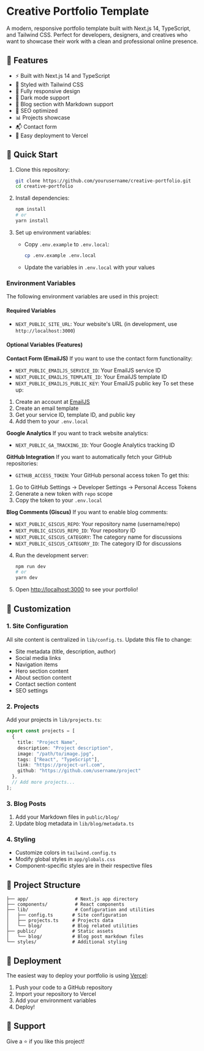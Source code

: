 # Creative Portfolio Template

A modern, responsive portfolio template built with Next.js 14, TypeScript, and Tailwind CSS. Perfect for developers, designers, and creatives who want to showcase their work with a clean and professional online presence.

## 🌟 Features

- ⚡️ Built with Next.js 14 and TypeScript
- 🎨 Styled with Tailwind CSS
- 📱 Fully responsive design
- 🌙 Dark mode support
- 📝 Blog section with Markdown support
- 🎯 SEO optimized
- 📊 Projects showcase
- 📬 Contact form
- 🚀 Easy deployment to Vercel

## 🚀 Quick Start

1. Clone this repository:
   ```bash
   git clone https://github.com/yourusername/creative-portfolio.git
   cd creative-portfolio
   ```

2. Install dependencies:
   ```bash
   npm install
   # or
   yarn install
   ```

3. Set up environment variables:
   - Copy `.env.example` to `.env.local`:
     ```bash
     cp .env.example .env.local
     ```
   - Update the variables in `.env.local` with your values

### Environment Variables

The following environment variables are used in this project:

#### Required Variables
- `NEXT_PUBLIC_SITE_URL`: Your website's URL (in development, use `http://localhost:3000`)

#### Optional Variables (Features)

**Contact Form (EmailJS)**
If you want to use the contact form functionality:
- `NEXT_PUBLIC_EMAILJS_SERVICE_ID`: Your EmailJS service ID
- `NEXT_PUBLIC_EMAILJS_TEMPLATE_ID`: Your EmailJS template ID
- `NEXT_PUBLIC_EMAILJS_PUBLIC_KEY`: Your EmailJS public key
To set these up:
1. Create an account at [EmailJS](https://www.emailjs.com/)
2. Create an email template
3. Get your service ID, template ID, and public key
4. Add them to your `.env.local`

**Google Analytics**
If you want to track website analytics:
- `NEXT_PUBLIC_GA_TRACKING_ID`: Your Google Analytics tracking ID

**GitHub Integration**
If you want to automatically fetch your GitHub repositories:
- `GITHUB_ACCESS_TOKEN`: Your GitHub personal access token
To get this:
1. Go to GitHub Settings → Developer Settings → Personal Access Tokens
2. Generate a new token with `repo` scope
3. Copy the token to your `.env.local`

**Blog Comments (Giscus)**
If you want to enable blog comments:
- `NEXT_PUBLIC_GISCUS_REPO`: Your repository name (username/repo)
- `NEXT_PUBLIC_GISCUS_REPO_ID`: Your repository ID
- `NEXT_PUBLIC_GISCUS_CATEGORY`: The category name for discussions
- `NEXT_PUBLIC_GISCUS_CATEGORY_ID`: The category ID for discussions

4. Run the development server:
   ```bash
   npm run dev
   # or
   yarn dev
   ```

5. Open [http://localhost:3000](http://localhost:3000) to see your portfolio!

## 🎨 Customization

### 1. Site Configuration

All site content is centralized in `lib/config.ts`. Update this file to change:
- Site metadata (title, description, author)
- Social media links
- Navigation items
- Hero section content
- About section content
- Contact section content
- SEO settings

### 2. Projects

Add your projects in `lib/projects.ts`:
```typescript
export const projects = [
  {
    title: "Project Name",
    description: "Project description",
    image: "/path/to/image.jpg",
    tags: ["React", "TypeScript"],
    link: "https://project-url.com",
    github: "https://github.com/username/project"
  },
  // Add more projects...
];
```

### 3. Blog Posts

1. Add your Markdown files in `public/blog/`
2. Update blog metadata in `lib/blog/metadata.ts`

### 4. Styling

- Customize colors in `tailwind.config.ts`
- Modify global styles in `app/globals.css`
- Component-specific styles are in their respective files

## 📁 Project Structure

```
├── app/                 # Next.js app directory
├── components/          # React components
├── lib/                 # Configuration and utilities
│   ├── config.ts       # Site configuration
│   ├── projects.ts     # Projects data
│   └── blog/           # Blog related utilities
├── public/             # Static assets
│   └── blog/           # Blog post markdown files
└── styles/             # Additional styling
```

## 🚀 Deployment

The easiest way to deploy your portfolio is using [Vercel](https://vercel.com):

1. Push your code to a GitHub repository
2. Import your repository to Vercel
3. Add your environment variables
4. Deploy!


## 💖 Support

Give a ⭐️ if you like this project! 

